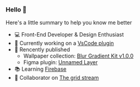 ### Hello 👋

Here's a little summary to help you know me better

- 💻 Front-End Developer & Design Enthusiast
- 🧰 Currently working on a [VsCode plugin](https://www.figma.com/community/plugins)
- 🎨 Rencently published
  - Wallpaper collection: [Blur Gradient Kit v1.0.0](https://www.figma.com/community/file/1125043526859176590)
  - Figma plugin: [Unnamed Layer](https://www.figma.com/community/plugin/1124877766066983898)
- 📚 Learning [Firebase](https://firebase.google.com)
- 👯 Collaborator on [The grid stream](https://thegridstream.com/)

